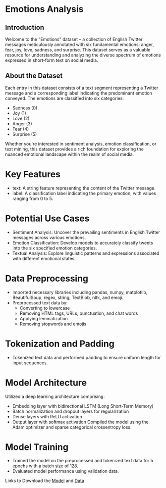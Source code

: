 # Emotions Analysis

## Introduction

Welcome to the "Emotions" dataset – a collection of English Twitter messages meticulously annotated with six fundamental emotions: anger, fear, joy, love, sadness, and surprise. This dataset serves as a valuable resource for understanding and analyzing the diverse spectrum of emotions expressed in short-form text on social media.

## About the Dataset

Each entry in this dataset consists of a text segment representing a Twitter message and a corresponding label indicating the predominant emotion conveyed.
The emotions are classified into six categories:

+ Sadness (0)
+ Joy (1)
+ Love (2)
+ Anger (3)
+ Fear (4)
+ Surprise (5)

Whether you're interested in sentiment analysis, emotion classification, or text mining, this dataset provides a rich foundation for exploring the nuanced emotional landscape within the realm of social media.

# Key Features

+ text: A string feature representing the content of the Twitter message.
+ label: A classification label indicating the primary emotion, with values ranging from 0 to 5.

# Potential Use Cases

+ Sentiment Analysis: Uncover the prevailing sentiments in English Twitter messages across various emotions.
+ Emotion Classification: Develop models to accurately classify tweets into the six specified emotion categories.
+ Textual Analysis: Explore linguistic patterns and expressions associated with different emotional states.

# Data Preprocessing

+ Imported necessary libraries including pandas, numpy, matplotlib, BeautifulSoup, regex, string, TextBlob, nltk, and emoji.
+ Preprocessed text data by:
  * Converting to lowercase
  * Removing HTML tags, URLs, punctuation, and chat words
  * Applying lemmatization
  * Removing stopwords and emojis

# Tokenization and Padding

+ Tokenized text data and performed padding to ensure uniform length for input sequences.

# Model Architecture
Utilized a deep learning architecture comprising:

+ Embedding layer with bidirectional LSTM (Long Short-Term Memory)
+ Batch normalization and dropout layers for regularization
+ Dense layers with ReLU activation
+ Output layer with softmax activation
Compiled the model using the Adam optimizer and sparse categorical crossentropy loss.

# Model Training

+ Trained the model on the preprocessed and tokenized text data for 5 epochs with a batch size of 128.
+ Evaluated model performance using validation data.


Links to Download the [Model](https://fastupload.io/d9a07b748570952f) and [Data](https://fastupload.io/0b908c7a30f834a7)
